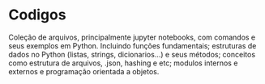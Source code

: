 # Codigos

Coleção de arquivos, principalmente jupyter notebooks, com comandos e seus exemplos em Python. Incluindo funções fundamentais; estruturas de dados no Python (listas,
strings, dicionarios...) e seus métodos; conceitos como estrutura de arquivos, .json, hashing e etc; modulos internos e externos e programação orientada a objetos.
